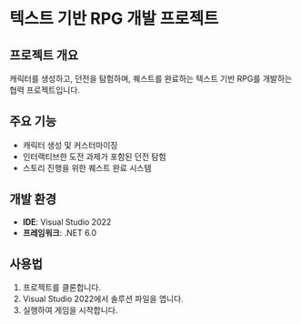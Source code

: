 # 텍스트 기반 RPG 개발 프로젝트

## 프로젝트 개요
캐릭터를 생성하고, 던전을 탐험하며, 퀘스트를 완료하는 텍스트 기반 RPG를 개발하는 협력 프로젝트입니다.

## 주요 기능
- 캐릭터 생성 및 커스터마이징
- 인터랙티브한 도전 과제가 포함된 던전 탐험
- 스토리 진행을 위한 퀘스트 완료 시스템

## 개발 환경
- **IDE**: Visual Studio 2022
- **프레임워크**: .NET 6.0

## 사용법
1. 프로젝트를 클론합니다.
2. Visual Studio 2022에서 솔루션 파일을 엽니다.
3. 실행하여 게임을 시작합니다.
